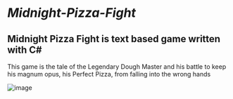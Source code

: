 # ***Midnight-Pizza-Fight***
## Midnight Pizza Fight is text based game written with C#
This game is the tale of the Legendary Dough Master and his battle to keep his magnum opus, his Perfect Pizza, from falling into the wrong hands

![image](https://github.com/user-attachments/assets/ace1785b-eaf6-4225-80be-21ce4a8b514b)
